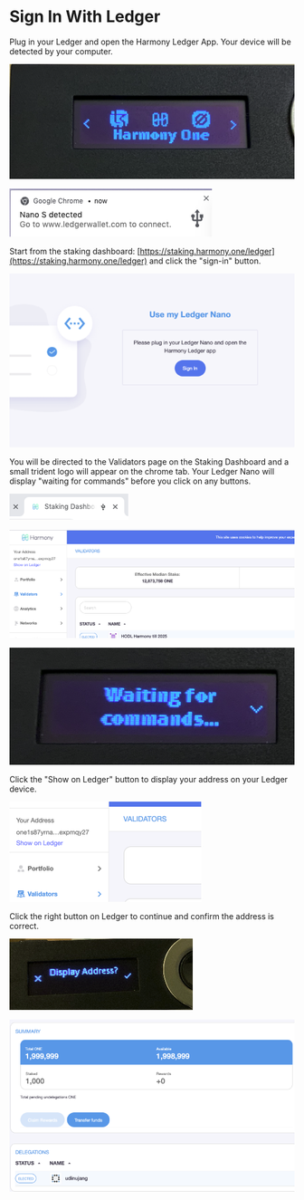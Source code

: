# Sign In With Ledger

Plug in your Ledger and open the Harmony Ledger App. Your device will be detected by your computer.

![](../../../.gitbook/assets/image%20%28153%29.png)

![](../../../.gitbook/assets/image%20%2899%29.png)

Start from the staking dashboard: [https://staking.harmony.one/ledger](https://staking.harmony.one/ledger)  and click the "sign-in" button.

![](../../../.gitbook/assets/image%20%2834%29.png)

You will be directed to the Validators page on the Staking Dashboard and a small trident logo will appear on the chrome tab. Your Ledger Nano will display "waiting for commands" before you click on any buttons.

![](../../../.gitbook/assets/image%20%28128%29.png)

![](../../../.gitbook/assets/image%20%2831%29.png)

![](../../../.gitbook/assets/image%20%283%29.png)

Click the "Show on Ledger" button to display your address on your Ledger device.

![](../../../.gitbook/assets/image%20%28108%29.png)

Click the right button on Ledger to continue and confirm the address is correct.

![](../../../.gitbook/assets/image%20%28100%29.png)

![](../../../.gitbook/assets/image%20%28109%29.png)

